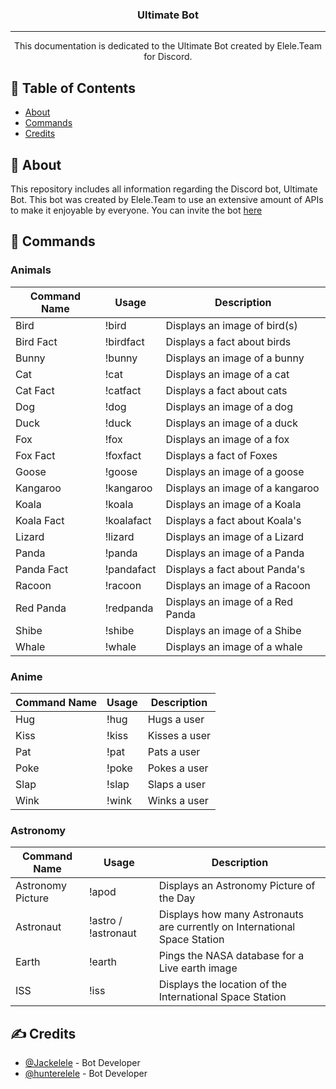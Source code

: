 <h3 align="center">Ultimate Bot</h3>

---

<p align="center"> 
    This documentation is dedicated to the Ultimate Bot created by Elele.Team for Discord.
    <br> 
</p>

## 📝 Table of Contents

- [About](#about)
- [Commands](#commands)
- [Credits](#credits)

## 🧐 About <a name = "about"></a>

This repository includes all information regarding the Discord bot, Ultimate Bot. This bot was created by Elele.Team to use an extensive amount of APIs to make it enjoyable by everyone. You can invite the bot [here](https://discord.com)

## 🎈 Commands <a name="commands"></a>

### Animals

| Command Name | Usage      | Description                      |
|--------------|------------|----------------------------------|
| Bird         | !bird      | Displays an image of bird(s)     |
| Bird Fact    | !birdfact  | Displays a fact about birds      |
| Bunny        | !bunny     | Displays an image of a bunny     |
| Cat          | !cat       | Displays an image of a cat       |
| Cat Fact     | !catfact   | Displays a fact about cats       |
| Dog          | !dog       | Displays an image of a dog       |
| Duck         | !duck      | Displays an image of a duck      |
| Fox          | !fox       | Displays an image of a fox       |
| Fox Fact     | !foxfact   | Displays a fact of Foxes         |
| Goose        | !goose     | Displays an image of a goose     |
| Kangaroo     | !kangaroo  | Displays an image of a kangaroo  |
| Koala        | !koala     | Displays an image of a Koala     |
| Koala Fact   | !koalafact | Displays a fact about Koala's    |
| Lizard       | !lizard    | Displays an image of a Lizard    |
| Panda        | !panda     | Displays an image of a Panda     |
| Panda Fact   | !pandafact | Displays a fact about Panda's    |
| Racoon       | !racoon    | Displays an image of a Racoon    |
| Red Panda    | !redpanda  | Displays an image of a Red Panda |
| Shibe        | !shibe     | Displays an image of a Shibe     |
| Whale        | !whale     | Displays an image of a whale     |

### Anime

| Command Name | Usage        | Description   |
|--------------|--------------|---------------|
| Hug          | !hug <user>  | Hugs a user   |
| Kiss         | !kiss <user> | Kisses a user |
| Pat          | !pat <user>  | Pats a user   |
| Poke         | !poke <user> | Pokes a user  |
| Slap         | !slap <user> | Slaps a user  |
| Wink         | !wink <user> | Winks a user  |
    
### Astronomy

| Command Name      | Usage               | Description                                                               |
|-------------------|---------------------|---------------------------------------------------------------------------|
| Astronomy Picture | !apod               | Displays an Astronomy Picture of the Day                                  |
| Astronaut         | !astro / !astronaut | Displays how many Astronauts are currently on International Space Station |
| Earth             | !earth              | Pings the NASA database for a Live earth image                            |
| ISS               | !iss                | Displays the location of the International Space Station                  |

## ✍️ Credits <a name = "authors"></a>

- [@Jackelele](https://github.com/Jackelele) - Bot Developer
- [@hunterelele](https://github.com/hunterelele) - Bot Developer

